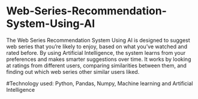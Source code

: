 # Web-Series-Recommendation-System-Using-AI
The Web Series Recommendation System Using AI is designed to suggest web series that you’re likely to enjoy, based on what you’ve watched and rated before. By using Artificial Intelligence, the system learns from your preferences and makes smarter suggestions over time. It works by looking at ratings from different users, comparing similarities between them, and finding out which web series other similar users liked.

#Technology used: Python, Pandas, Numpy, Machine learning and Artificial Intelligence 
